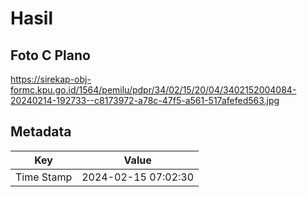 # Hasil

## Foto C Plano

https://sirekap-obj-formc.kpu.go.id/1564/pemilu/pdpr/34/02/15/20/04/3402152004084-20240214-192733--c8173972-a78c-47f5-a561-517afefed563.jpg


## Metadata

| Key        | Value               |
| ---------- | ------------------- |
| Time Stamp | 2024-02-15 07:02:30 |



